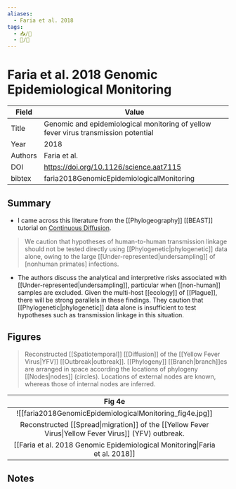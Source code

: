 ```yaml
---
aliases:
  - Faria et al. 2018
tags: 
  - 📥/📰 
  - 📝/🌱   
---
```


# Faria et al. 2018 Genomic Epidemiological Monitoring

| Field   | Value                                                                               |
| ------- | ----------------------------------------------------------------------------------- |
| Title   | Genomic and epidemiological monitoring of yellow fever virus transmission potential |
| Year    | 2018                                                                                |
| Authors | Faria et al.                                                                        |
| DOI     | <https://doi.org/10.1126/science.aat7115>                                           |
| bibtex  | faria2018GenomicEpidemiologicalMonitoring                                           | 


## Summary

- I came across this literature from the [[Phylogeography]] [[BEAST]] tutorial on [Continuous Diffusion](https://beast.community/workshop_continuous_diffusion_yfv).
>We caution that hypotheses of human-to-human transmission linkage should not be tested directly using [[Phylogenetic|phylogenetic]] data alone, owing to the large [[Under-represented\|undersampling]] of [nonhuman primates] infections.
- The authors discuss the analytical and interpretive risks associated with [[Under-represented|undersampling]], particular when [[non-human]] samples are excluded. Given the multi-host [[ecology]] of [[Plague]], there will be strong parallels in these findings. They caution that [[Phylogenetic|phylogenetic]] data alone is insufficient to test hypotheses such as transmission linkage in this situation.

## Figures

> Reconstructed [[Spatiotemporal]] [[Diffusion]] of the [[Yellow Fever Virus|YFV]] [[Outbreak|outbreak]]. [[Phylogeny]] [[Branch|branch]]es are arranged in space according the locations of phylogeny [[Nodes|nodes]] (circles). Locations of external nodes are known, whereas those of internal nodes are inferred.

|                                  Fig 4e                                  |     |
|:------------------------------------------------------------------------:| --- |
|    ![[faria2018GenomicEpidemiologicalMonitoring_fig4e.jpg]]    |     |
| Reconstructed [[Spread\|migration]] of the [[Yellow Fever Virus\|Yellow Fever Virus]] (YFV) outbreak. |     |
|     [[Faria et al. 2018 Genomic Epidemiological Monitoring\|Faria et al. 2018]]     |     |

## Notes
